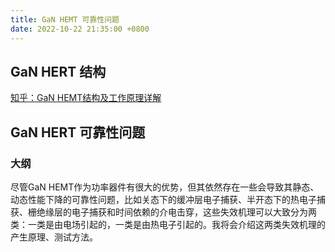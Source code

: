 ```yaml
---
title: GaN HEMT 可靠性问题
date: 2022-10-22 21:35:00 +0800
---
```


## GaN HERT 结构

[知乎：GaN HEMT结构及工作原理详解](https://zhuanlan.zhihu.com/p/462718637)

## GaN HERT 可靠性问题

### 大纲

尽管GaN HEMT作为功率器件有很大的优势，但其依然存在一些会导致其静态、动态性能下降的可靠性问题，比如关态下的缓冲层电子捕获、半开态下的热电子捕获、栅绝缘层的电子捕获和时间依赖的介电击穿，这些失效机理可以大致分为两类：一类是由电场引起的，一类是由热电子引起的。我将会介绍这两类失效机理的产生原理、测试方法。

### 